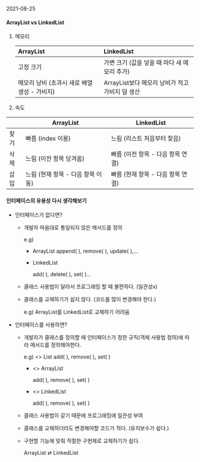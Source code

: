 2021-08-25



#### ArrayList  vs LinkedList

1) 메모리

   | ArrayList                                     | LinkedList                                      |
   | :-------------------------------------------- | :---------------------------------------------- |
   | 고정 크기                                     | 가변 크기 (값을 넣을 때 마다 새 메모리 추가)    |
   | 메모리 낭비 (초과시 새로 배열 생성 -  가비지) | ArrayList보다 메모리 낭비가 적고 가비지 덜 생산 |

2)  속도

   |      | ArrayList                         | LinkedList                        |
   | ---- | --------------------------------- | --------------------------------- |
   | 찾기 | 빠름 (index 이용)                 | 느림 (리스트 처음부터 찾음)       |
   | 삭제 | 느림 (이전 항목 당겨옴)           | 빠름 (이전 항목 - 다음 항목 연결) |
   | 삽입 | 느림 (현재 항목 - 다음 항목 이동) | 빠름 (현재 항목 - 다음 항목 연결) |

   



#### 인터페이스의 유용성 다시 생각해보기

* 인터페이스가 없다면?

  * 개발자 마음대로 통일되지 않은 메서드를 정의

    e.g) 

    * ArrayList
      append( ), remove( ), update( ),...

    * LinkedList

       add( ), delete( ),  set( )...

  * 클래스 사용법이 달라서 프로그래밍 할 때 불편하다. (일관성x)

  * 클래스를 교체하기가 쉽지 않다. (코드를 많이 변경해야 한다.)

    e.g) ArrayList를 LinkedList로 교체하기 어려움



* 인터페이스를 사용하면?

  * 개발자가 클래스를 정의할 때 인터페이스가 정한 규칙(객체 사용법 정의)에 따라 메서드를 정의해야한다.

    e.g)  <<interface>>  List add( ), remove( ), set( )

    * <<concrete>>  ArrayList

      add( ), remove( ), set( )

    * <<concrete>>  LinkedList

      add( ), remove( ), set( )

  * 클래스 사용법이 같기 때문에 프로그래밍에 일관성 부여

  * 클래스를 교체하더라도 변경해야할 코드가 적다. (유지보수가 쉽다.)

  * 구현할 기능에 맞춰 적절한 구현체로 교체하기가 쉽다.

    ArrayList  ⇄ LinkedList
